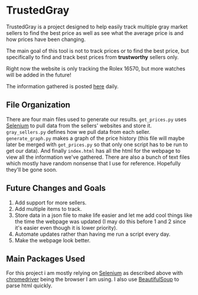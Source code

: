 # TrustedGray

TrustedGray is a project designed to help easily track multiple gray market sellers to find the best price as well as see what the average price is and how prices have been changing.

The main goal of this tool is not to track prices or to find the best price, but specifically to find and track best prices from **trustworthy** sellers only. 

Right now the website is only tracking the Rolex 16570, but more watches will be added in the future!

The information gathered is posted [here](https://abrahamryzhik.github.io/TrustedGray/index.html) daily.

## File Organization

There are four main files used to generate our results.
`get_prices.py` uses [Selenium](https://www.selenium.dev/) to pull data from the sellers' websites and store it.
`gray_sellers.py` defines how we pull data from each seller.
`generate_graph.py` makes a graph of the price history (this file will maybe later be merged with `get_prices.py` so that only one script has to be run to get our data).
And finally `index.html` has all the html for the webpage to view all the information we've gathered. There are also a bunch of text files which mostly have random nonsense that I use for reference. Hopefully they'll be gone soon.

## Future Changes and Goals
1. Add support for more sellers.
2. Add multiple items to track.
3. Store data in a json file to make life easier and let me add cool things like the time the webpage was updated (I may do this before 1 and 2 since it's easier even though it is lower priority).
4. Automate updates rather than having me run a script every day.
5. Make the webpage look better.

## Main Packages Used

For this project i am mostly relying on [Selenium](https://www.selenium.dev/) as described above with [chromedriver](https://chromedriver.chromium.org/downloads) being the browser I am using. I also use [BeautifulSoup](https://www.crummy.com/software/BeautifulSoup/bs4/doc/#installing-beautiful-soup) to parse html quickly.
